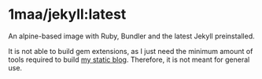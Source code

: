 # 1maa/jekyll:latest

An alpine-based image with Ruby, Bundler and the latest Jekyll preinstalled.

It is not able to build gem extensions, as I just need the minimum amount of tools required to build [my static blog](https://blog.1mahq.com).
Therefore, it is not meant for general use.
